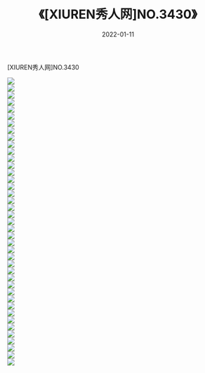 ﻿---
layout: post
title:  《[XIUREN秀人网]NO.3430》
date:   2022-01-11
img: http://pic.660000.xyz/1:/秀人网/秀人网第04部分/[XIUREN秀人网]NO.3430/000.jpg
categories: [美女, 清纯, 唯美]
---

[XIUREN秀人网]NO.3430

 ![](http://pic.660000.xyz/1:/秀人网/秀人网第04部分/[XIUREN秀人网]NO.3430/001.jpg) <br>![](http://pic.660000.xyz/1:/秀人网/秀人网第04部分/[XIUREN秀人网]NO.3430/002.jpg) <br>![](http://pic.660000.xyz/1:/秀人网/秀人网第04部分/[XIUREN秀人网]NO.3430/003.jpg) <br>![](http://pic.660000.xyz/1:/秀人网/秀人网第04部分/[XIUREN秀人网]NO.3430/004.jpg) <br>![](http://pic.660000.xyz/1:/秀人网/秀人网第04部分/[XIUREN秀人网]NO.3430/005.jpg) <br>![](http://pic.660000.xyz/1:/秀人网/秀人网第04部分/[XIUREN秀人网]NO.3430/006.jpg) <br>![](http://pic.660000.xyz/1:/秀人网/秀人网第04部分/[XIUREN秀人网]NO.3430/007.jpg) <br>![](http://pic.660000.xyz/1:/秀人网/秀人网第04部分/[XIUREN秀人网]NO.3430/008.jpg) <br>![](http://pic.660000.xyz/1:/秀人网/秀人网第04部分/[XIUREN秀人网]NO.3430/009.jpg) <br>![](http://pic.660000.xyz/1:/秀人网/秀人网第04部分/[XIUREN秀人网]NO.3430/010.jpg) <br>![](http://pic.660000.xyz/1:/秀人网/秀人网第04部分/[XIUREN秀人网]NO.3430/011.jpg) <br>![](http://pic.660000.xyz/1:/秀人网/秀人网第04部分/[XIUREN秀人网]NO.3430/012.jpg) <br>![](http://pic.660000.xyz/1:/秀人网/秀人网第04部分/[XIUREN秀人网]NO.3430/013.jpg) <br>![](http://pic.660000.xyz/1:/秀人网/秀人网第04部分/[XIUREN秀人网]NO.3430/014.jpg) <br>![](http://pic.660000.xyz/1:/秀人网/秀人网第04部分/[XIUREN秀人网]NO.3430/015.jpg) <br>![](http://pic.660000.xyz/1:/秀人网/秀人网第04部分/[XIUREN秀人网]NO.3430/016.jpg) <br>![](http://pic.660000.xyz/1:/秀人网/秀人网第04部分/[XIUREN秀人网]NO.3430/017.jpg) <br>![](http://pic.660000.xyz/1:/秀人网/秀人网第04部分/[XIUREN秀人网]NO.3430/018.jpg) <br>![](http://pic.660000.xyz/1:/秀人网/秀人网第04部分/[XIUREN秀人网]NO.3430/019.jpg) <br>![](http://pic.660000.xyz/1:/秀人网/秀人网第04部分/[XIUREN秀人网]NO.3430/020.jpg) <br>![](http://pic.660000.xyz/1:/秀人网/秀人网第04部分/[XIUREN秀人网]NO.3430/021.jpg) <br>![](http://pic.660000.xyz/1:/秀人网/秀人网第04部分/[XIUREN秀人网]NO.3430/022.jpg) <br>![](http://pic.660000.xyz/1:/秀人网/秀人网第04部分/[XIUREN秀人网]NO.3430/023.jpg) <br>![](http://pic.660000.xyz/1:/秀人网/秀人网第04部分/[XIUREN秀人网]NO.3430/024.jpg) <br>![](http://pic.660000.xyz/1:/秀人网/秀人网第04部分/[XIUREN秀人网]NO.3430/025.jpg) <br>![](http://pic.660000.xyz/1:/秀人网/秀人网第04部分/[XIUREN秀人网]NO.3430/026.jpg) <br>![](http://pic.660000.xyz/1:/秀人网/秀人网第04部分/[XIUREN秀人网]NO.3430/027.jpg) <br>![](http://pic.660000.xyz/1:/秀人网/秀人网第04部分/[XIUREN秀人网]NO.3430/028.jpg) <br>![](http://pic.660000.xyz/1:/秀人网/秀人网第04部分/[XIUREN秀人网]NO.3430/029.jpg) <br>![](http://pic.660000.xyz/1:/秀人网/秀人网第04部分/[XIUREN秀人网]NO.3430/030.jpg) <br>![](http://pic.660000.xyz/1:/秀人网/秀人网第04部分/[XIUREN秀人网]NO.3430/031.jpg) <br>![](http://pic.660000.xyz/1:/秀人网/秀人网第04部分/[XIUREN秀人网]NO.3430/032.jpg) <br>![](http://pic.660000.xyz/1:/秀人网/秀人网第04部分/[XIUREN秀人网]NO.3430/033.jpg) <br>![](http://pic.660000.xyz/1:/秀人网/秀人网第04部分/[XIUREN秀人网]NO.3430/034.jpg) <br>![](http://pic.660000.xyz/1:/秀人网/秀人网第04部分/[XIUREN秀人网]NO.3430/035.jpg) <br>![](http://pic.660000.xyz/1:/秀人网/秀人网第04部分/[XIUREN秀人网]NO.3430/036.jpg) <br>![](http://pic.660000.xyz/1:/秀人网/秀人网第04部分/[XIUREN秀人网]NO.3430/037.jpg) <br>![](http://pic.660000.xyz/1:/秀人网/秀人网第04部分/[XIUREN秀人网]NO.3430/038.jpg) <br>![](http://pic.660000.xyz/1:/秀人网/秀人网第04部分/[XIUREN秀人网]NO.3430/039.jpg) <br>![](http://pic.660000.xyz/1:/秀人网/秀人网第04部分/[XIUREN秀人网]NO.3430/040.jpg) <br>![](http://pic.660000.xyz/1:/秀人网/秀人网第04部分/[XIUREN秀人网]NO.3430/041.jpg) <br>